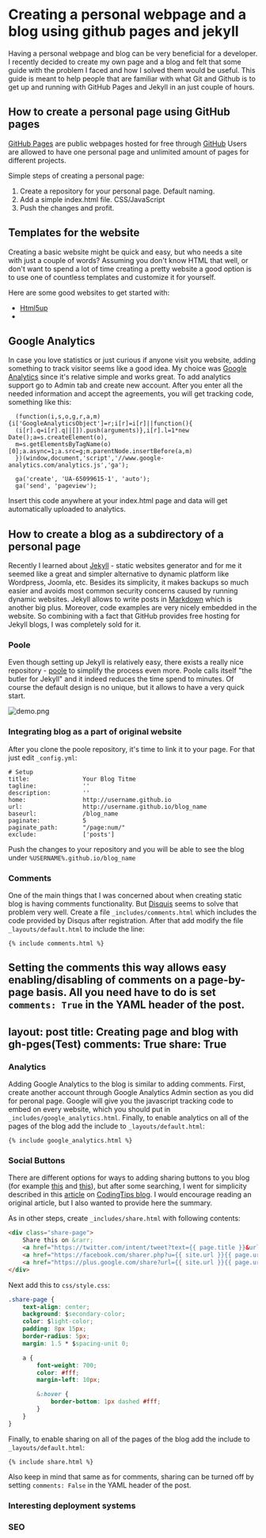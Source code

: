 Creating a personal webpage and a blog using github pages and jekyll
===

Having a personal webpage and blog can be very beneficial for a developer. I recently decided to create my own page and a blog and felt that some guide with the problem I faced and how I solved them would be useful. This guide is meant to help people that are familiar with what Git and Github is to get up and running with GitHub Pages and Jekyll in an just couple of hours.

How to create a personal page using GitHub pages
---

[GitHub Pages](https://pages.github.com/) are public webpages hosted for free through [GitHub](https://github.com) Users are allowed to have one personal page and unlimited amount of pages for different projects.

Simple steps of creating a personal page:

1. Create a repository for your personal page. Default naming.
2. Add a simple index.html file. CSS/JavaScript
3. Push the changes and profit.

Templates for the website
---

Creating a basic website might be quick and easy, but who needs a site with just a couple of words? Assuming you don't know HTML that well, or don't want to spend a lot of time creating a pretty website a good option is to use one of countless templates and customize it for yourself.

Here are some good websites to get started with:

* [Html5up](https://html5up.net)
*

Google Analytics
---

In case you love statistics or just curious if anyone visit you website, adding something to track visitor seems like a good idea. My choice was [Google Analytics](http://www.google.com/analytics/) since it's relative simple and works great. To add analytics support go to Admin tab and create new account. After you enter all the needed information and accept the agreements, you will get tracking code, something like this:

```
  (function(i,s,o,g,r,a,m){i['GoogleAnalyticsObject']=r;i[r]=i[r]||function(){
  (i[r].q=i[r].q||[]).push(arguments)},i[r].l=1*new Date();a=s.createElement(o),
  m=s.getElementsByTagName(o)[0];a.async=1;a.src=g;m.parentNode.insertBefore(a,m)
  })(window,document,'script','//www.google-analytics.com/analytics.js','ga');

  ga('create', 'UA-65099615-1', 'auto');
  ga('send', 'pageview');
```

Insert this code anywhere at your index.html page and data will get automatically uploaded to analytics.

How to create a blog as a subdirectory of a personal page
---

Recently I learned about [Jekyll](http://jekyllrb.com/) - static websites generator and for me it seemed like a great and simpler alternative to dynamic platform like Wordpress, Joomla, etc. Besides its simplicity, it makes backups so much easier and avoids most common security concerns caused by running dynamic websites. Jekyll allows to write posts in [Markdown](https://en.wikipedia.org/wiki/Markdown) which is another big plus. Moreover, code examples are very nicely embedded in the website. So combining with a fact that GitHub provides free hosting for Jekyll blogs, I was completely sold for it.

### Poole

Even though setting up Jekyll is relatively easy, there exists a really nice repository - [poole](https://github.com/poole/poole) to simplify the process even more. Poole calls itself "the butler for Jekyll" and it indeed reduces the time spend to minutes. Of course the default design is no unique, but it allows to have a very quick start.

![demo.png]()


### Integrating blog as a part of original website

After you clone the poole repository, it's time to link it to your page. For that just edit `_config.yml`:

```
# Setup
title:               Your Blog Titme
tagline:             ''
description:         ''
home:                http://username.github.io
url:                 http://username.github.io/blog_name
baseurl:             /blog_name
paginate:            5
paginate_path:       "/page:num/"
exclude:             ['posts']
```

Push the changes to your repository and you will be able to see the blog under `%USERNAME%.github.io/blog_name`

### Comments

One of the main things that I was concerned about when creating static blog is having comments functionality. But [Disquis](https://disqus.com/) seems to solve that problem very well. Create a file `_includes/comments.html` which includes the code provided by Disqus after registration. After that add modify the file `_layouts/default.html` to include the line:

```
{% include comments.html %}
```

Setting the comments this way allows easy enabling/disabling of comments on a page-by-page basis. All you need have to do is set `comments: True` in the YAML header of the post.
---
layout: post
title: Creating page and blog with gh-pges(Test)
comments: True
share: True
---
### Analytics

Adding Google Analytics to the blog is similar to adding comments. First, create another account through Google Analytics Admin section as you did for peronal page. Google will give you the javascript tracking code to embed on every website, which you should put in `_includes/google_analytics.html`. Finally, to enable analytics on all of the pages of the blog add the include to `_layouts/default.html`:

```
{% include google_analytics.html %}
```

### Social Buttons

There are different options for ways to adding sharing buttons to you blog (for example [this](https://github.com/carrot/share-button) and [this](https://github.com/lipis/bootstrap-social)), but after some searching, I went for simplicity described in this [article](http://codingtips.kanishkkunal.in/share-buttons-jekyll/) on [CodingTips blog](http://codingtips.kanishkkunal.in/). I would encourage reading an original article, but I also wanted to provide here the summary.

As in other steps, create `_includes/share.html` with following contents:

```html
<div class="share-page">
    Share this on &rarr;
    <a href="https://twitter.com/intent/tweet?text={{ page.title }}&url={{ site.url }}{{ page.url }}&via={{ site.twitter_username }}&related={{ site.twitter_username }}" rel="nofollow" target="_blank" title="Share on Twitter">Twitter</a>
    <a href="https://facebook.com/sharer.php?u={{ site.url }}{{ page.url }}" rel="nofollow" target="_blank" title="Share on Facebook">Facebook</a>
    <a href="https://plus.google.com/share?url={{ site.url }}{{ page.url }}" rel="nofollow" target="_blank" title="Share on Google+">Google+</a>
</div>
```

Next add this to `css/style.css`:

```css
.share-page {
    text-align: center;
    background: $secondary-color;
    color: $light-color;
    padding: 8px 15px;
    border-radius: 5px;
    margin: 1.5 * $spacing-unit 0;

    a {
        font-weight: 700;
        color: #fff;
        margin-left: 10px;

        &:hover {
            border-bottom: 1px dashed #fff;
        }
    }
}
```

Finally, to enable sharing on all of the pages of the blog add the include to `_layouts/default.html`:

```
{% include share.html %}
```

Also keep in mind that same as for comments, sharing can be turned off by setting `comments: False` in the YAML header of the post.

### Interesting deployment systems

### SEO
